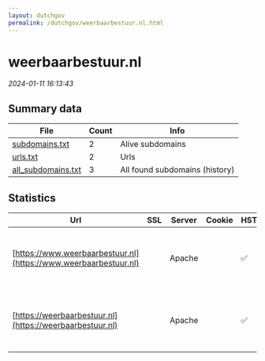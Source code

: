 ```yaml
---
layout: dutchgov
permalink: /dutchgov/weerbaarbestuur.nl.html
---
```



# weerbaarbestuur.nl
*2024-01-11 16:13:43*
## Summary data


| File       | Count | Info |
|------------|-------|------|
|[subdomains.txt](/data/weerbaarbestuur.nl/subdomains.txt)|2|Alive subdomains|
|[urls.txt](/data/weerbaarbestuur.nl/urls.txt)|2|Urls|
|[all_subdomains.txt](/data/weerbaarbestuur.nl/all_subdomains.txt)|3|All found subdomains (history)|


## Statistics


| Url | SSL | Server | Cookie | HSTS | CSP | XFO | XXP | RP | Tech |Title |
|------------|-------|------|------|------|------|------|------|------|------|------|
|[https://www.weerbaarbestuur.nl](https://www.weerbaarbestuur.nl)| |Apache| |:white_check_mark: | :white_check_mark:| :white_check_mark: | | :white_check_mark: |Apache HTTP Server Drupal HSTS PHP|Home | Netwerk W...|
|[https://weerbaarbestuur.nl](https://weerbaarbestuur.nl)| |Apache| |:white_check_mark: | :white_check_mark:| :white_check_mark: | | :white_check_mark: |Apache HTTP Server Drupal:8 HSTS PHP|Home | Netwerk W...|